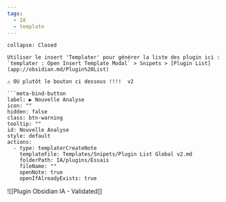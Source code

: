 ```yaml
---
tags:
  - IA
  - template
---
```


```ad-tip
collapse: Closed

Utiliser le insert 'Templater' pour générer la liste des plugin ici :  
`templater : Open Insert Template Modal` > Snipets > [Plugin List](app://obsidian.md/Plugin%20List)

⚠️ OU plutôt le bouton ci dessous !!!!  v2

```meta-bind-button
label: ▶️ Nouvelle Analyse
icon: ""
hidden: false
class: btn-warning
tooltip: ""
id: Nouvelle Analyse
style: default
actions:
  - type: templaterCreateNote
    templateFile: Templates/Snipets/Plugin List Global v2.md
    folderPath: IA/plugins/Essais
    fileName: ""
    openNote: true
    openIfAlreadyExists: true

```


![[Plugin Obsidian IA - Validated]]